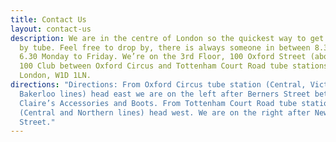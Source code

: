 ```yaml
---
title: Contact Us
layout: contact-us
description: We are in the centre of London so the quickest way to get to us is
  by tube. Feel free to drop by, there is always someone in between 8.30 and
  6.30 Monday to Friday. We’re on the 3rd Floor, 100 Oxford Street (above the
  100 Club between Oxford Circus and Tottenham Court Road tube stations),
  London, W1D 1LN.
directions: "Directions: From Oxford Circus tube station (Central, Victoria and
  Bakerloo lines) head east we are on the left after Berners Street between
  Claire’s Accessories and Boots. From Tottenham Court Road tube station
  (Central and Northern lines) head west. We are on the right after Newman
  Street."
---
```

